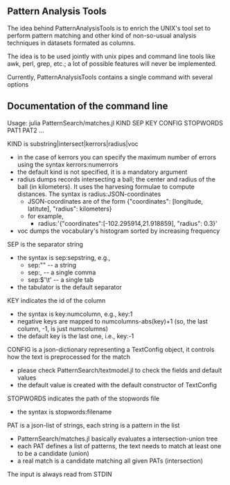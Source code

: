 ## Pattern Analysis Tools
The idea behind PatternAnalysisTools is to enrich the UNIX's tool set to perform pattern matching and other kind of non-so-usual analysis techniques in datasets formated as columns.

The idea is to be used jointly with unix pipes and command line tools like awk, perl, grep, etc.; a lot of possible features will never be implemented.

Currently, PatternAnalysisTools contains a single command with several options

## Documentation of the command line

Usage: julia PatternSearch/matches.jl KIND SEP KEY CONFIG STOPWORDS PAT1 PAT2 ...
    
KIND is substring|intersect|kerrors|radius|voc
- in the case of kerrors you can specify the maximum number of errors using the syntax kerrors:numerrors
- the default kind is not specified, it is a mandatory argument
- radius dumps records intersecting a ball; the center and radius of the ball (in kilometers). It uses the harvesing formulae to compute distances. The syntax is radius:JSON-coordinates
    - JSON-coordinates are of the form {"coordinates": [longitude, latitute], "radius": kilometers}
    - for example,
         - radius:'{"coordinates":[-102.295914,21.918859], "radius": 0.3}'
- voc dumps the vocabulary's histogram sorted by increasing frequency

SEP is the separator string
- the syntax is sep:sepstring, e.g.,
    - sep:"<SEP>" -- a <SEP> string
    - sep:,       -- a single comma
    - sep:\$'\\t'  -- a single tab
- the tabulator is the default separator

KEY indicates the id of the column
- the syntax is key:numcolumn, e.g., key:1
- negative keys are mapped to numcolumns-abs(key)+1 (so, the last column, -1, is just numcolumns)
- the default key is the last one, i.e., key:-1

CONFIG is a json-dictionary representing a TextConfig object, it controls how the text is preprocessed for the match
- please check PatternSearch/textmodel.jl to check the fields and default values
- the default value is created with the default constructor of TextConfig

STOPWORDS indicates the path of the stopwords file
- the syntax is stopwords:filename

PAT is a json-list of strings, each string is a pattern in the list
- PatternSearch/matches.jl basically evaluates a intersection-union tree
- each PAT defines a list of patterns, the text needs to match at least one to be a candidate (union)
- a real match is a candidate matching all given PATs (intersection)

The input is always read from STDIN

